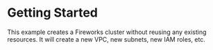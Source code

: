 # Getting Started

This example creates a Fireworks cluster without reusing any existing resources. It will create a new VPC, new subnets, new IAM roles, etc.
